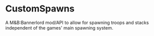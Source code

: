 # CustomSpawns
 A M&B:Bannerlord mod/API to allow for spawning troops and stacks independent of the games' main spawning system.
